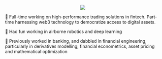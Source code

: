 <p align="center">
  <img src=https://github.com/ervgan/ervgan/assets/51971952/1ab6469b-b5a5-4407-a20f-484aca49af11/>
</p>

🌱 Full-time working on high-performance trading solutions in fintech. Part-time harnessing web3 technology to democratize access to digital assets. 

🤖 Had fun working in airborne robotics and deep learning

🏦 Previously worked in banking, and dabbled in financial engineering, particularly in derivatives modelling, financial econometrics, asset pricing and mathematical optimization 
